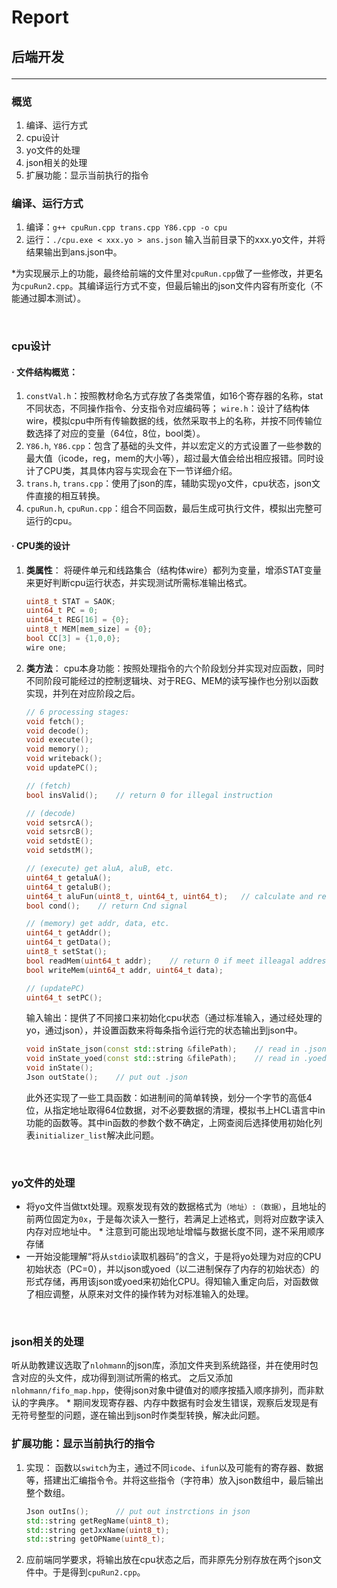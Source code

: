 # Report

## 后端开发<hr>

### 概览

1.  编译、运行方式
2.  cpu设计
3.  yo文件的处理
4.  json相关的处理
5.  扩展功能：显示当前执行的指令

### 编译、运行方式

1.  编译：`g++ cpuRun.cpp trans.cpp Y86.cpp -o cpu`
2.  运行：`./cpu.exe < xxx.yo > ans.json`
    输入当前目录下的xxx.yo文件，并将结果输出到ans.json中。

\*为实现展示上的功能，最终给前端的文件里对`cpuRun.cpp`做了一些修改，并更名为`cpuRun2.cpp`。其编译运行方式不变，但最后输出的json文件内容有所变化（不能通过脚本测试）。

<br>

### cpu设计

#### · 文件结构概览：

1.  `constVal.h`：按照教材命名方式存放了各类常值，如16个寄存器的名称，stat不同状态，不同操作指令、分支指令对应编码等；
    `wire.h`：设计了结构体wire，模拟cpu中所有传输数据的线，依然采取书上的名称，并按不同传输位数选择了对应的变量（64位，8位，bool类）。
2.  `Y86.h`, `Y86.cpp`：包含了基础的头文件，并以宏定义的方式设置了一些参数的最大值（icode，reg，mem的大小等），超过最大值会给出相应报错。同时设计了CPU类，其具体内容与实现会在下一节详细介绍。
3.  `trans.h`, `trans.cpp`：使用了json的库，辅助实现yo文件，cpu状态，json文件直接的相互转换。
4.  `cpuRun.h`, `cpuRun.cpp`：组合不同函数，最后生成可执行文件，模拟出完整可运行的cpu。

#### · CPU类的设计

1.  **类属性**：
    将硬件单元和线路集合（结构体wire）都列为变量，增添STAT变量来更好判断cpu运行状态，并实现测试所需标准输出格式。

    ```c++
    uint8_t STAT = SAOK;
    uint64_t PC = 0;
    uint64_t REG[16] = {0};
    uint8_t MEM[mem_size] = {0};
    bool CC[3] = {1,0,0};
    wire one;
    ```

2.  **类方法**：
    cpu本身功能：按照处理指令的六个阶段划分并实现对应函数，同时不同阶段可能经过的控制逻辑块、对于REG、MEM的读写操作也分别以函数实现，并列在对应阶段之后。

    ```c++
    // 6 processing stages:
    void fetch();
    void decode();
    void execute();
    void memory();
    void writeback();
    void updatePC();
    
    // (fetch)
    bool insValid();    // return 0 for illegal instruction
    
    // (decode)
    void setsrcA();
    void setsrcB();
    void setdstE();
    void setdstM();
    
    // (execute) get aluA, aluB, etc.
    uint64_t getaluA();
    uint64_t getaluB();
    uint64_t aluFun(uint8_t, uint64_t, uint64_t);   // calculate and return answer
    bool cond();    // return Cnd signal
    ```
    ```c++
    // (memory) get addr, data, etc.
    uint64_t getAddr();
    uint64_t getData();
    uint8_t setStat();
    bool readMem(uint64_t addr);    // return 0 if meet illeagal address
    bool writeMem(uint64_t addr, uint64_t data);
    
    // (updatePC)
    uint64_t setPC();
    ```
    
    输入输出：提供了不同接口来初始化cpu状态（通过标准输入，通过经处理的yo，通过json），并设置函数来将每条指令运行完的状态输出到json中。 
    
    ```c++
    void inState_json(const std::string &filePath);    // read in .json
    void inState_yoed(const std::string &filePath);    // read in .yoed (processed .yo)
    void inState();
    Json outState();    // put out .json
    ```
    
    此外还实现了一些工具函数：如进制间的简单转换，划分一个字节的高低4位，从指定地址取得64位数据，对不必要数据的清理，模拟书上HCL语言中in功能的函数等。其中in函数的参数个数不确定，上网查阅后选择使用初始化列表`initializer_list`解决此问题。

<br>

### yo文件的处理

* 将yo文件当做txt处理。观察发现有效的数据格式为`（地址）:（数据）`，且地址的前两位固定为`0x`，于是每次读入一整行，若满足上述格式，则将对应数字读入内存对应地址中。
\* 注意到可能出现地址增幅与数据长度不同，遂不采用顺序存储
* 一开始没能理解“将从`stdio`读取机器码”的含义，于是将yo处理为对应的CPU初始状态（PC=0），并以json或yoed（以二进制保存了内存的初始状态）的形式存储，再用该json或yoed来初始化CPU。得知输入重定向后，对函数做了相应调整，从原来对文件的操作转为对标准输入的处理。

<br>

### json相关的处理

听从助教建议选取了`nlohmann`的json库，添加文件夹到系统路径，并在使用时包含对应的头文件，成功得到测试所需的格式。
之后又添加`nlohmann/fifo_map.hpp`，使得json对象中键值对的顺序按插入顺序排列，而非默认的字典序。
\* 期间发现寄存器、内存中数据有时会发生错误，观察后发现是有无符号整型的问题，遂在输出到json时作类型转换，解决此问题。
<br>

### 扩展功能：显示当前执行的指令

1.  实现：
    函数以`switch`为主，通过不同`icode`、`ifun`以及可能有的寄存器、数据等，搭建出汇编指令令。并将这些指令（字符串）放入json数组中，最后输出整个数组。

    ```c++
    Json outIns();      // put out instrctions in json
    std::string getRegName(uint8_t);
    std::string getJxxName(uint8_t);
    std::string getOPName(uint8_t);
    ```

2.  应前端同学要求，将输出放在cpu状态之后，而非原先分别存放在两个json文件中。于是得到`cpuRun2.cpp`。

<br>
